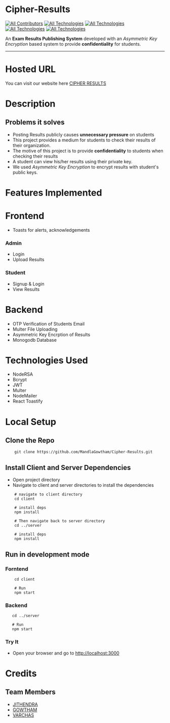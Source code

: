 # Cipher-Results

[![All Contributors](https://img.shields.io/badge/Contributors-3-green.svg?style=square)](#contributors-) 
[![All Technologies](https://img.shields.io/badge/Technologies-6-orange.svg?style=square)](#technologies-)
[![All Technologies](https://img.shields.io/badge/Varchasv8-🎮-blue.svg?style=square)](https://github.com/varchasv8)
[![All Technologies](https://img.shields.io/badge/MandlaGowtham-🏏-blue.svg?style=square)](https://github.com/MandlaGowtham)
[![All Technologies](https://img.shields.io/badge/Jithendra71-🚀-blue.svg?style=square)](https://github.com/Jithendra71)



An **Exam Results Publishing System** developed with an _Asymmetric Key Encryption_ based system to provide **confidentiality** for students.

---

# Hosted URL

You can visit our website here [CIPHER RESULTS](https://cipher-results.herokuapp.com/)

# Description

## Problems it solves

- Posting Results publicly causes **unnecessary pressure** on students
- This project provides a medium for students to check their results of their organization.
- The motive of this project is to provide **confidentiality** to students when checking their results
- A student can view his/her results using their private key.
- We used *Asymmetric Key Encryption* to encrypt results with student's public keys.

# Features Implemented

# Frontend
<!-- ## Frontend Features -->

- Toasts for alerts, acknowledgements

### Admin
- Login
- Upload Results

### Student
- Signup & Login
- View Results

# Backend
<!-- ## Backend Features -->
- OTP Verification of Students Email
- Multer File Uploading
- Asymmetric Key Encrption of Results
- Monogodb Database

# Technologies Used
- NodeRSA
- Bcrypt
- JWT
- Multer
- NodeMailer
- React Toastify

# Local Setup

## Clone the Repo
```terminal
    git clone https://github.com/MandlaGowtham/Cipher-Results.git
```

## Install Client and Server Dependencies
- Open project directory
- Navigate to client and server directories to install the dependencies 
```shell
    # navigate to client directory
    cd client

    # install deps
    npm install

    # Then navigate back to server directory
    cd ../server

    # install deps
    npm install
```

## Run in development mode
### Forntend
```shell
    cd client

    # Run
    npm start
 ```
 ### Backend
 ```   
    cd ../server

    # Run
    npm start    
```

### Try It
* Open your browser and go to [http://localhost:3000](http://localhost:3000)

# Credits
## Team Members

- <a href="https://github.com/Jithendra71">JITHENDRA</a>
- <a href="https://github.com/MandlaGowtham">GOWTHAM</a>
- <a href="https://github.com/varchasv8">VARCHAS</a>
